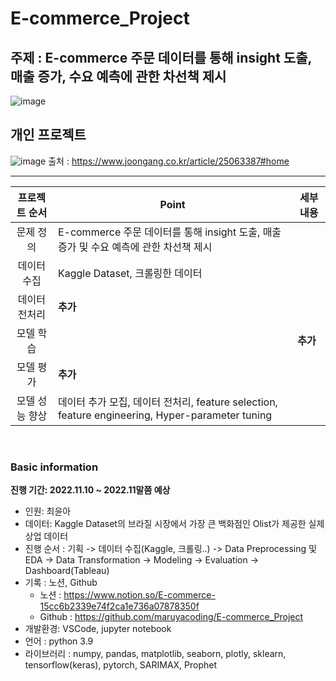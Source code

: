 # E-commerce_Project

## 주제 : E-commerce 주문 데이터를 통해 insight 도출, 매출 증가, 수요 예측에 관한 차선책 제시
![image](https://user-images.githubusercontent.com/97514461/201112810-fb8750c2-0acb-41b1-952a-d5debc3dfd2d.png)


## 개인 프로젝트
![image](https://user-images.githubusercontent.com/97514461/201113136-900bc2f2-0564-475f-8ddc-b8a0e184ebae.png)
출처 : https://www.joongang.co.kr/article/25063387#home

---

|  프로젝트 순서 |     Point    | 세부 내용 |  
|:------------------:| -----|------|
|문제 정의| E-commerce 주문 데이터를 통해 insight 도출, 매출 증가 및 수요 예측에 관한 차선책 제시 ||
|데이터 수집| Kaggle Dataset, 크롤링한 데이터 ||   
|데이터 전처리| **추가** |
|모델 학습|  |  **추가** |
|모델 평가| **추가** | |
|모델 성능 향상| 데이터 추가 모집, 데이터 전처리, feature selection, feature engineering, Hyper-parameter tuning |   |

<br>

### Basic information

**진행 기간: 2022.11.10 ~ 2022.11말쯤 예상**


- 인원: 최윤아
- 데이터: Kaggle Dataset의 브라질 시장에서 가장 큰 백화점인 Olist가 제공한 실제 상업 데이터
- 진행 순서 : 기획 -> 데이터 수집(Kaggle, 크롤링..) -> Data Preprocessing 및 EDA -> Data Transformation -> Modeling -> Evaluation -> Dashboard(Tableau)
- 기록 : 노션, Github
  - 노션 : https://www.notion.so/E-commerce-15cc6b2339e74f2ca1e736a07878350f
  - Github : https://github.com/maruyacoding/E-commerce_Project
- 개발환경: VSCode, jupyter notebook
- 언어 : python 3.9
- 라이브러리 : numpy, pandas, matplotlib, seaborn, plotly, sklearn, tensorflow(keras), pytorch, SARIMAX, Prophet

